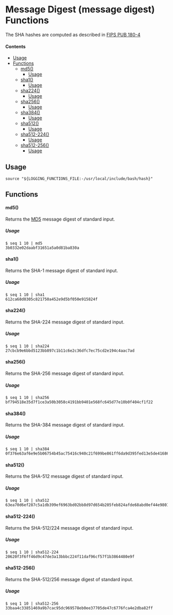 # Message Digest (message digest) Functions

The SHA hashes are computed as described in [FIPS PUB 180-4](https://nvlpubs.nist.gov/nistpubs/FIPS/NIST.FIPS.180-4.pdf)

#### Contents
  - [Usage](#usage)
  - [Functions](#functions)
      - [md5()](#md5)
        - [Usage](#usage)
      - [sha1()](#sha1)
        - [Usage](#usage)
      - [sha224()](#sha224)
        - [Usage](#usage)
      - [sha256()](#sha256)
        - [Usage](#usage)
      - [sha384()](#sha384)
        - [Usage](#usage)
      - [sha512()](#sha512)
        - [Usage](#usage)
      - [sha512-224()](#sha512-224)
        - [Usage](#usage)
      - [sha512-256()](#sha512-256)
        - [Usage](#usage)

## Usage

```
source "${LOGGING_FUNCTIONS_FILE:-/usr/local/include/bash/hash}"
```

## Functions

#### md5()

Returns the [MD5](https://www.rfc-editor.org/rfc/rfc1321.html) message digest of standard input.

##### Usage

```
$ seq 1 10 | md5
3b0332e02daabf31651a5a0d81ba830a
```


#### sha1()

Returns the SHA-1 message digest of standard input.

##### Usage

```
$ seq 1 10 | sha1
612ca68d0305c821750a452e9d5bf050e915824f
```


#### sha224()

Returns the SHA-224 message digest of standard input.

##### Usage

```
$ seq 1 10 | sha224
27cbcb9e6bbd5123bb897c1b11c6e2c36dfc7ec75cd2e194c4aac7ad
```


#### sha256()

Returns the SHA-256 message digest of standard input.

##### Usage

```
$ seq 1 10 | sha256
bf794518e35d7f1ce3a50b3058c4191bb9401e568fc645d77e10b0f404cf1f22
```


#### sha384()

Returns the SHA-384 message digest of standard input.

##### Usage

```
$ seq 1 10 | sha384
0f376e63af6e9e5b06754b45ac75416c940c21f699be861ff6da9d395fed13e5de416865b8e382bb00d3fdb4f6629fd5
```


#### sha512()

Returns the SHA-512 message digest of standard input.

##### Usage

```
$ seq 1 10 | sha512
63ea70d6ef287c5a1db399ef6963bd02bb8d97d654b205feb824afde68abd0ef44e9801190ae3e874765dcad041773362ef469828d39f89dbf310b016742aa9c
```


#### sha512-224()

Returns the SHA-512/224 message digest of standard input.

##### Usage

```
$ seq 1 10 | sha512-224
20620f3f6ff46d9c47de3a13bbbc224f11daf96cf57f1b3864480e9f
```


#### sha512-256()

Returns the SHA-512/256 message digest of standard input.

##### Usage

```
$ seq 1 10 | sha512-256
33baa4c33851469a9b7cac95dc969578eb0ee37705de47c6776fca4e2dba82ff
```


